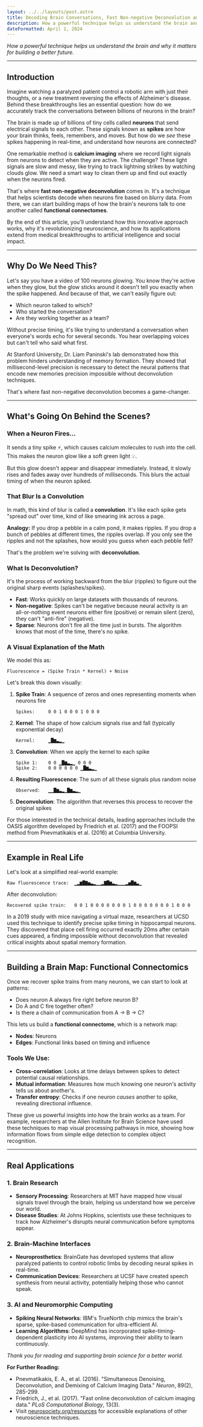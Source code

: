```yaml
---
layout: ../../layouts/post.astro
title: Decoding Brain Conversations, Fast Non-negative Deconvolution and Functional Connectomics
description: How a powerful technique helps us understand the brain and why it matters for building a better future.
dateFormatted: April 1, 2024
---
```


_How a powerful technique helps us understand the brain and why it matters for building a better future._

---

## Introduction

Imagine watching a paralyzed patient control a robotic arm with just their thoughts, or a new treatment reversing the effects of Alzheimer's disease. Behind these breakthroughs lies an essential question: how do we accurately track the conversations between billions of neurons in the brain?

The brain is made up of billions of tiny cells called **neurons** that send electrical signals to each other. These signals known as **spikes** are how your brain thinks, feels, remembers, and moves. But how do we _see_ these spikes happening in real-time, and understand how neurons are connected?

One remarkable method is **calcium imaging** where we record light signals from neurons to detect when they are active. The challenge? These light signals are slow and messy, like trying to track lightning strikes by watching clouds glow. We need a smart way to clean them up and find out exactly when the neurons fired.

That's where **fast non-negative deconvolution** comes in. It's a technique that helps scientists decode when neurons fire based on blurry data. From there, we can start building maps of how the brain's neurons talk to one another called **functional connectomes**.

By the end of this article, you'll understand how this innovative approach works, why it's revolutionizing neuroscience, and how its applications extend from medical breakthroughs to artificial intelligence and social impact.

---

## Why Do We Need This?

Let's say you have a video of 100 neurons glowing. You know they're active when they glow, but the glow sticks around it doesn't tell you exactly when the spike happened. And because of that, we can't easily figure out:

- Which neuron talked to which?
- Who started the conversation?
- Are they working together as a team?

Without precise timing, it's like trying to understand a conversation when everyone's words echo for several seconds. You hear overlapping voices but can't tell who said what first.

At Stanford University, Dr. Liam Paninski's lab demonstrated how this problem hinders understanding of memory formation. They showed that millisecond-level precision is necessary to detect the neural patterns that encode new memories precision impossible without deconvolution techniques.

That's where fast non-negative deconvolution becomes a game-changer.

---

## What's Going On Behind the Scenes?

### When a Neuron Fires…

It sends a tiny spike ⚡, which causes calcium molecules to rush into the cell. This makes the neuron glow like a soft green light 💡.

But this glow doesn't appear and disappear immediately. Instead, it slowly rises and fades away over hundreds of milliseconds. This blurs the actual timing of when the neuron spiked.

### That Blur Is a Convolution

In math, this kind of blur is called a **convolution**. It's like each spike gets "spread out" over time, kind of like smearing ink across a page.

**Analogy:**
If you drop a pebble in a calm pond, it makes ripples. If you drop a bunch of pebbles at different times, the ripples overlap. If you only see the ripples and not the splashes, how would you guess when each pebble fell?

That's the problem we're solving with **deconvolution**.

### What Is Deconvolution?

It's the process of working backward from the blur (ripples) to figure out the original sharp events (splashes/spikes).

- **Fast**: Works quickly on large datasets with thousands of neurons.
- **Non-negative**: Spikes can't be negative because neural activity is an all-or-nothing event neurons either fire (positive) or remain silent (zero), they can't "anti-fire" (negative).
- **Sparse**: Neurons don't fire all the time just in bursts. The algorithm knows that most of the time, there's no spike.

### A Visual Explanation of the Math

We model this as:

```
Fluorescence = (Spike Train * Kernel) + Noise
```

Let's break this down visually:

1. **Spike Train**: A sequence of zeros and ones representing moments when neurons fire

   ```
   Spikes:     0 0 1 0 0 0 1 0 0 0
   ```

2. **Kernel**: The shape of how calcium signals rise and fall (typically exponential decay)

   ```
   Kernel:     ▁█▆▃▂▁
   ```

3. **Convolution**: When we apply the kernel to each spike

   ```
   Spike 1:    0 0 ▁█▆▃▂▁ 0 0 0
   Spike 2:    0 0 0 0 0 0 ▁█▆▃▂▁
   ```

4. **Resulting Fluorescence**: The sum of all these signals plus random noise

   ```
   Observed:   ▁▁█▆▃▂▁█▆▃▂▁
   ```

5. **Deconvolution**: The algorithm that reverses this process to recover the original spikes

For those interested in the technical details, leading approaches include the OASIS algorithm developed by Friedrich et al. (2017) and the FOOPSI method from Pnevmatikakis et al. (2016) at Columbia University.

---

## Example in Real Life

Let's look at a simplified real-world example:

```
Raw fluorescence trace:  ▁▂▆█▇▅▃▂▁▁▂▇█▆▃▂▁▁▁▂▅█▆▃▁
```

After deconvolution:

```
Recovered spike train:   0 0 1 0 0 0 0 0 0 0 1 0 0 0 0 0 0 0 1 0 0 0
```

In a 2019 study with mice navigating a virtual maze, researchers at UCSD used this technique to identify precise spike timing in hippocampal neurons. They discovered that place cell firing occurred exactly 20ms after certain cues appeared, a finding impossible without deconvolution that revealed critical insights about spatial memory formation.

---

## Building a Brain Map: Functional Connectomics

Once we recover spike trains from many neurons, we can start to look at patterns:

- Does neuron A always fire right before neuron B?
- Do A and C fire together often?
- Is there a chain of communication from A → B → C?

This lets us build a **functional connectome**, which is a network map:

- **Nodes**: Neurons
- **Edges**: Functional links based on timing and influence

### Tools We Use:

- **Cross-correlation**: Looks at time delays between spikes to detect potential causal relationships.
- **Mutual information**: Measures how much knowing one neuron's activity tells us about another's.
- **Transfer entropy**: Checks if one neuron _causes_ another to spike, revealing directional influence.

These give us powerful insights into how the brain works as a team. For example, researchers at the Allen Institute for Brain Science have used these techniques to map visual processing pathways in mice, showing how information flows from simple edge detection to complex object recognition.

---

## Real Applications

### 1. Brain Research

- **Sensory Processing**: Researchers at MIT have mapped how visual signals travel through the brain, helping us understand how we perceive our world.
- **Disease Studies**: At Johns Hopkins, scientists use these techniques to track how Alzheimer's disrupts neural communication before symptoms appear.

### 2. Brain-Machine Interfaces

- **Neuroprosthetics**: BrainGate has developed systems that allow paralyzed patients to control robotic limbs by decoding neural spikes in real-time.
- **Communication Devices**: Researchers at UCSF have created speech synthesis from neural activity, potentially helping those who cannot speak.

### 3. AI and Neuromorphic Computing

- **Spiking Neural Networks**: IBM's TrueNorth chip mimics the brain's sparse, spike-based communication for ultra-efficient AI.
- **Learning Algorithms**: DeepMind has incorporated spike-timing-dependent plasticity into AI systems, improving their ability to learn continuously.

_Thank you for reading and supporting brain science for a better world._

**For Further Reading:**

- Pnevmatikakis, E. A., et al. (2016). "Simultaneous Denoising, Deconvolution, and Demixing of Calcium Imaging Data." _Neuron_, 89(2), 285-299.
- Friedrich, J., et al. (2017). "Fast online deconvolution of calcium imaging data." _PLoS Computational Biology_, 13(3).
- Visit [neurosociety.org/resources](http://neurosociety.org/resources) for accessible explanations of other neuroscience techniques.
